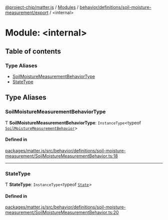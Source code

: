 [@project-chip/matter.js](../README.md) / [Modules](../modules.md) / [behavior/definitions/soil-moisture-measurement/export](behavior_definitions_soil_moisture_measurement_export.md) / \<internal\>

# Module: \<internal\>

## Table of contents

### Type Aliases

- [SoilMoistureMeasurementBehaviorType](behavior_definitions_soil_moisture_measurement_export._internal_.md#soilmoisturemeasurementbehaviortype)
- [StateType](behavior_definitions_soil_moisture_measurement_export._internal_.md#statetype)

## Type Aliases

### SoilMoistureMeasurementBehaviorType

Ƭ **SoilMoistureMeasurementBehaviorType**: `InstanceType`\<typeof [`SoilMoistureMeasurementBehavior`](behavior_definitions_soil_moisture_measurement_export.md#soilmoisturemeasurementbehavior)\>

#### Defined in

[packages/matter.js/src/behavior/definitions/soil-moisture-measurement/SoilMoistureMeasurementBehavior.ts:18](https://github.com/project-chip/matter.js/blob/c0d55745d5279e16fdfaa7d2c564daa31e19c627/packages/matter.js/src/behavior/definitions/soil-moisture-measurement/SoilMoistureMeasurementBehavior.ts#L18)

___

### StateType

Ƭ **StateType**: `InstanceType`\<typeof [`State`](../classes/behavior_definitions_soil_moisture_measurement_export.SoilMoistureMeasurementServer.md#state-1)\>

#### Defined in

[packages/matter.js/src/behavior/definitions/soil-moisture-measurement/SoilMoistureMeasurementBehavior.ts:20](https://github.com/project-chip/matter.js/blob/c0d55745d5279e16fdfaa7d2c564daa31e19c627/packages/matter.js/src/behavior/definitions/soil-moisture-measurement/SoilMoistureMeasurementBehavior.ts#L20)
